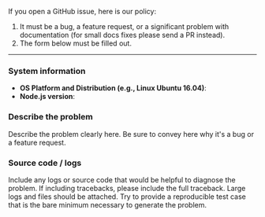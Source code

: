 If you open a GitHub issue, here is our policy:

1. It must be a bug, a feature request, or a significant problem with documentation (for small docs fixes please send a PR instead).
2. The form below must be filled out.

---

### System information

- **OS Platform and Distribution (e.g., Linux Ubuntu 16.04)**:
- **Node.js version**:

### Describe the problem

Describe the problem clearly here. Be sure to convey here why it's a bug or a feature request.

### Source code / logs

Include any logs or source code that would be helpful to diagnose the problem. If including tracebacks, please include the full traceback. Large logs and files should be attached. Try to provide a reproducible test case that is the bare minimum necessary to generate the problem.
